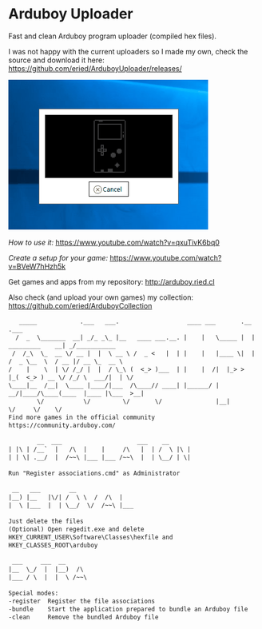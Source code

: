 # Arduboy Uploader
Fast and clean Arduboy program uploader (compiled hex files).

I was not happy with the current uploaders so I made my own, check the source and download it here:
https://github.com/eried/ArduboyUploader/releases/

![Demo](/media/demo.gif)

*How to use it:* https://www.youtube.com/watch?v=qxuTivK6bq0

*Create a setup for your game:* https://www.youtube.com/watch?v=BVeW7hHzh5k

Get games and apps from my repository:
http://arduboy.ried.cl

Also check (and upload your own games) my collection:
https://github.com/eried/ArduboyCollection

       _____            .___   ___.                   ____ ___       .__                   .___            
      /  _  \_______  __| _/_ _\_ |__   ____ ___.__. |    |   \_____ |  |   _________    __| _/___________ 
     /  /_\  \_  __ \/ __ |  |  \ __ \ /  _ <   |  | |    |   |____ \|  |  /  _ \__  \  / __ |/ __ \_  __ \
    /    |    \  | \/ /_/ |  |  / \_\ (  <_> )___  | |    |  /|  |_> >  |_(  <_> ) __ \/ /_/ \  ___/|  | \/
    \____|__  /__|  \____ |____/|___  /\____// ____| |______/ |   __/|____/\____(____  |____ |\___  >__|   
            \/           \/         \/       \/               |__|                   \/     \/    \/      
    Find more games in the official community https://community.arduboy.com/

            __  ___                     ___    __       
    | |\ | /__`  |   /\  |    |     /\   |  | /  \ |\ | 
    | | \| .__/  |  /~~\ |___ |___ /~~\  |  | \__/ | \| 

    Run "Register associations.cmd" as Administrator

     __   ___        __                                 
    |__) |__   |\/| /  \ \  /  /\  |                    
    |  \ |___  |  | \__/  \/  /~~\ |___                 

    Just delete the files
    (Optional) Open regedit.exe and delete HKEY_CURRENT_USER\Software\Classes\hexfile and HKEY_CLASSES_ROOT\arduboy

     ___     ___  __                                    
    |__  \_/  |  |__)  /\                               
    |___ / \  |  |  \ /~~\   

    Special modes:
    -register  Register the file associations
    -bundle    Start the application prepared to bundle an Arduboy file
    -clean     Remove the bundled Arduboy file
